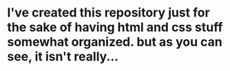 # I've created this repository just for the sake of having html and css stuff somewhat organized. but as you can see, it isn't really...

